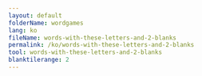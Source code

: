 ```yaml
---
layout: default
folderName: wordgames
lang: ko
fileName: words-with-these-letters-and-2-blanks
permalink: /ko/words-with-these-letters-and-2-blanks
tool: words-with-these-letters-and-2-blanks
blanktilerange: 2
---
```

